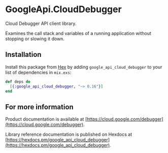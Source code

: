 # GoogleApi.CloudDebugger

Cloud Debugger API client library.

Examines the call stack and variables of a running application without stopping or slowing it down.


## Installation

Install this package from [Hex](https://hex.pm) by adding
`google_api_cloud_debugger` to your list of dependencies in `mix.exs`:

```elixir
def deps do
  [{:google_api_cloud_debugger, "~> 0.16"}]
end
```

## For more information

Product documentation is available at [https://cloud.google.com/debugger](https://cloud.google.com/debugger).

Library reference documentation is published on Hexdocs at
[https://hexdocs.pm/google_api_cloud_debugger](https://hexdocs.pm/google_api_cloud_debugger).
